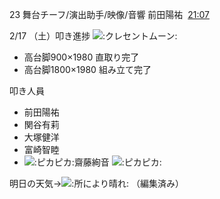 23 舞台チーフ/演出助手/映像/音響 前田陽祐  [21:07](https://mercury23newcomer.slack.com/archives/C06AKBYHGPM/p1708171631782029)  

2/17 （土）叩き進捗 ![:クレセントムーン:](https://a.slack-edge.com/production-standard-emoji-assets/14.0/apple-medium/1f319@2x.png)  

- 高台脚900×1980 直取り完了
- 高台脚1800×1980 組み立て完了

叩き人員  

- 前田陽祐
- 関谷有莉
- 大塚健洋
- 富崎智睦
- ![:ピカピカ:](https://a.slack-edge.com/production-standard-emoji-assets/14.0/apple-medium/2728@2x.png)齋藤絢音 ![:ピカピカ:](https://a.slack-edge.com/production-standard-emoji-assets/14.0/apple-medium/2728@2x.png)

明日の天気→![:所により晴れ:](https://a.slack-edge.com/production-standard-emoji-assets/14.0/apple-medium/26c5@2x.png) （編集済み）